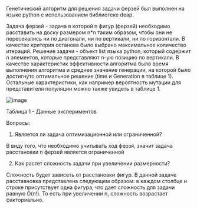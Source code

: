 Генетический алгоритм для решения задачи ферзей был выполнен на языке python с использованием библиотеке deap.

Задача ферзей - задача в которой n фигур (ферзей) необходимо расставить на доску размером n*n таким образом, чтобы они не пересекались ни по диагонали, ни по вертикали, ни по горизонтали. В качестве критерия останова было выбрано максимальное количество итераций.
Решение задачи - объект list языка python, который содержит n элементов, которые представляют n-ую позицию по вертикали.
В качестве характеристик эффективности алгоритма было время выполнения алгоритма и среднее значение генерации, на которой было достигнуто оптимальное решение (time и Generation в таблице 1). Остальные характеристики, как например вероятность мутации для представителя популяции можно также увидеть в таблице 1.

![image](https://user-images.githubusercontent.com/58371161/226888553-c738b718-62ac-4e35-a5b7-ac5eb494291b.png)

Таблица 1 - Данные экспериментов

Вопросы:
1) Является ли задача оптимизационной или ограниченной?

В виду того, что необходимо учитывать ход ферзя, значит задача расстановки n ферзей является ограниченной

2) Как растет сложность задачи при увеличении размерности?

Сложность будет зависеть от расстановки фигур. В данной задаче расставновка представлена следующем образом: в каждом столбце и строке присутствует одна фигура, что дает сложность для задачи равную O(n!). То есть при увеличении n, сложность возрастает факториально. 
